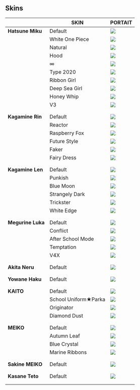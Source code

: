 ﻿
## Skins

|                |SKIN                           |PORTAIT                        |
|----------------|-------------------------------|-----------------------------|
|**Hatsune Miku**|Default|![](https://cdn.discordapp.com/app-assets/737853290611736606/738489734543704627.png)|
||White One Piece|![](https://cdn.discordapp.com/app-assets/737853290611736606/738520635193557042.png)|
||Natural|![](https://cdn.discordapp.com/app-assets/737853290611736606/738520634812006461.png)|
||Hood|![](https://cdn.discordapp.com/app-assets/737853290611736606/738520634828652564.png)|
||∞|![](https://cdn.discordapp.com/app-assets/737853290611736606/738520635072053308.png)|
||Type 2020|![](https://cdn.discordapp.com/app-assets/737853290611736606/738520634912407662.png)|
||Ribbon Girl|![](https://cdn.discordapp.com/app-assets/737853290611736606/738520635164328007.png)|
||Deep Sea Girl|![](https://cdn.discordapp.com/app-assets/737853290611736606/738520635202076692.png)|
||Honey Whip|![](https://cdn.discordapp.com/app-assets/737853290611736606/738520633947717744.png)|
||V3|![](https://cdn.discordapp.com/app-assets/737853290611736606/738520635227242567.png)|
|||||
|||||
|**Kagamine Rin**|Default|![](https://cdn.discordapp.com/app-assets/737853290611736606/738489734510280714.png)|
||Reactor|![](https://cdn.discordapp.com/app-assets/737853290611736606/738520634463879178.png)|
||Raspberry Fox|![](https://cdn.discordapp.com/app-assets/737853290611736606/738520633989660752.png)|
||Future Style|![](https://cdn.discordapp.com/app-assets/737853290611736606/738489734497697822.png)|
||Faker|![](https://cdn.discordapp.com/app-assets/737853290611736606/738520633268371506.png)|
||Fairy Dress|![](https://cdn.discordapp.com/app-assets/737853290611736606/738520632672911410.png)|
|||||
|||||
|**Kagamine Len**|Default|![](https://cdn.discordapp.com/app-assets/737853290611736606/738488470867279943.png)|
||Punkish|![](https://cdn.discordapp.com/app-assets/737853290611736606/738520635172716655.png)|
||Blue Moon|![](https://cdn.discordapp.com/app-assets/737853290611736606/738520633742327958.png)|
||Strangely Dark|![](https://cdn.discordapp.com/app-assets/737853290611736606/738520633763168356.png)|
||Trickster|![](https://cdn.discordapp.com/app-assets/737853290611736606/738520635898200145.png)|
||White Edge|![](https://cdn.discordapp.com/app-assets/737853290611736606/738520634165821491.png)|
|||||
|||||
|**Megurine Luka**|Default|![](https://cdn.discordapp.com/app-assets/737853290611736606/738488470984589475.png)|
||Conflict|![](https://cdn.discordapp.com/app-assets/737853290611736606/738520633763430441.png)|
||After School Mode|![](https://cdn.discordapp.com/app-assets/737853290611736606/738520634136461312.png)|
||Temptation|![](https://cdn.discordapp.com/app-assets/737853290611736606/738520634581057536.png)|
||V4X|![](https://cdn.discordapp.com/app-assets/737853290611736606/738520635831091281.png)|
|||||
|||||
|**Akita Neru**|Default|![](https://cdn.discordapp.com/app-assets/737853290611736606/738489734560612462.png)|
|||||
|||||
|**Yowane Haku**|Default|![](https://cdn.discordapp.com/app-assets/737853290611736606/738488466920177836.png)|
|||||
|||||
|**KAITO**|Default|![](https://cdn.discordapp.com/app-assets/737853290611736606/738489734564937827.png)|
||School Uniform★Parka|![](https://cdn.discordapp.com/app-assets/737853290611736606/738520634430193764.png)|
||Originator|![](https://cdn.discordapp.com/app-assets/737853290611736606/738520634744766515.png)|
||Diamond Dust|![](https://cdn.discordapp.com/app-assets/737853290611736606/738520634128334879.png)|
|||||
|||||
|**MEIKO**|Default|![](https://cdn.discordapp.com/app-assets/737853290611736606/738489734329794590.png)|
||Autumn Leaf|![](https://cdn.discordapp.com/app-assets/737853290611736606/738520635541553233.png)|
||Blue Crystal|![](https://cdn.discordapp.com/app-assets/737853290611736606/738520635197882409.png)|
||Marine Ribbons|![](https://cdn.discordapp.com/app-assets/737853290611736606/738520633805242368.png)|
|||||
|||||
|**Sakine MEIKO**|Default|![](https://cdn.discordapp.com/app-assets/737853290611736606/738489735122649148.png)|
|||||
|||||
|**Kasane Teto**|Default|![](https://cdn.discordapp.com/app-assets/737853290611736606/738489734430589010.png)|
||||
|||||



